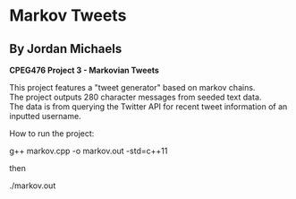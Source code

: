 
# Markov Tweets

## By Jordan Michaels

<b>CPEG476 Project 3 - Markovian Tweets</b>

This project features a "tweet generator" based on markov chains. <br>
The project outputs 280 character messages from seeded text data. <br>
The data is from querying the Twitter API for recent tweet information of an inputted username.


How to run the project: 

g++ markov.cpp -o markov.out -std=c++11

then

./markov.out

